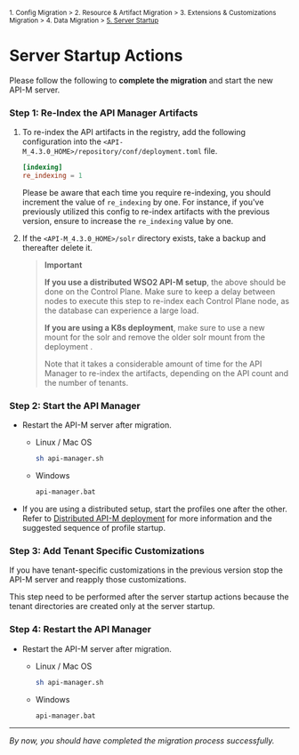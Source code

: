 <small> 1. Config Migration > 2. Resource & Artifact Migration > 3. Extensions & Customizations Migration > 4. Data Migration > [5. Server Startup](./server-startup-actions.md) </small>

# Server Startup Actions

Please follow the following to **complete the migration** and start the new API-M server.

### Step 1: Re-Index the API Manager Artifacts

1. To re-index the API artifacts in the registry, add the following configuration into the `<API-M_4.3.0_HOME>/repository/conf/deployment.toml` file. 
        
    ```toml
    [indexing]
    re_indexing = 1
    ```
        
    Please be aware that each time you require re-indexing, you should increment the value of `re_indexing` by one. For instance, if you've previously utilized this config to re-index artifacts with the previous version, ensure to increase the `re_indexing` value by one.
             
2. If the `<API-M_4.3.0_HOME>/solr` directory exists, take a backup and thereafter delete it. 

    > **Important** 
    > 
    > **If you use a distributed WSO2 API-M setup**, the above should be done on the Control Plane. Make sure to keep a delay between nodes to execute this step to re-index each Control Plane node, as the database can experience a large load.
    >
    > **If you are using a K8s deployment**, make sure to use a new mount for the solr and remove the older solr mount from the deployment . 
    >
    > Note that it takes a considerable amount of time for the API Manager to re-index the artifacts, depending on the API count and the number of tenants.

### Step 2: Start the API Manager

- Restart the API-M server after migration. 

    - Linux / Mac OS
      ```bash
      sh api-manager.sh
      ```
    - Windows
      ```bash
      api-manager.bat
      ```
- If you are using a distributed setup, start the profiles one after the other. Refer to [Distributed API-M deployment](https://apim.docs.wso2.com/en/4.3.0/install-and-setup/setup/distributed-deployment/understanding-the-distributed-deployment-of-wso2-api-m/) for more information and the suggested sequence of profile startup.

### Step 3: Add Tenant Specific Customizations

If you have tenant-specific customizations in the previous version stop the API-M server and reapply those customizations. 

This step need to be performed after the server startup actions because the tenant directories are created only at the server startup.

### Step 4: Restart the API Manager

- Restart the API-M server after migration.

    - Linux / Mac OS
      ```bash
      sh api-manager.sh
      ```
    - Windows
      ```bash
      api-manager.bat
      ```
---
*By now, you should have completed the migration process successfully.*
